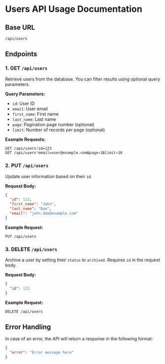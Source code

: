 # Users API Usage Documentation

## Base URL

```bash
/api/users
```

## Endpoints

### 1. GET `/api/users`

Retrieve users from the database. You can filter results using optional query parameters.

**Query Parameters:**

- `id`: User ID
- `email`: User email
- `first_name`: First name
- `last_name`: Last name
- `page`: Pagination page number (optional)
- `limit`: Number of records per page (optional)

**Example Requests:**

```bash
GET /api/users?id=123
GET /api/users?email=user@example.com&page=1&limit=10
```

### 2. PUT `/api/users`

Update user information based on their `id`.

**Request Body:**

```json
{
  "id": 123,
  "first_name": "John",
  "last_name": "Doe",
  "email": "john.doe@example.com"
}
```

**Example Request:**

```bash
PUT /api/users
```

### 3. DELETE `/api/users`

Archive a user by setting their `status` to `archived`. Requires `id` in the request body.

**Request Body:**

```json
{
  "id": 123
}
```

**Example Request:**

```bash
DELETE /api/users
```

## Error Handling

In case of an error, the API will return a response in the following format:

```json
{
  "error": "Error message here"
}
```
